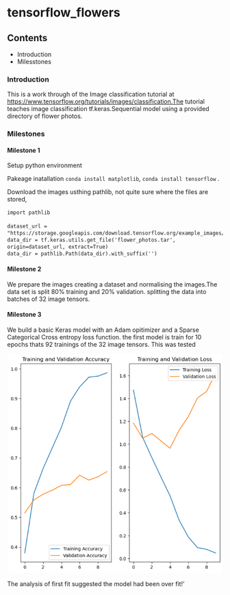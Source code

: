 # tensorflow_flowers

## Contents
* Introduction
* Milesstones
  
### Introduction

This is a work through of the Image classification tutorial at https://www.tensorflow.org/tutorials/images/classification.The tutorial teaches image classification tf.keras.Sequential model using a provided directory of flower photos. 

### Milestones
#### Milestone 1
Setup python environment

Pakeage inatallation ```conda install matplotlib```, ```conda install tensorflow``` .

Download the images usthing pathlib, not quite sure where the files are stored,
```
import pathlib

dataset_url = "https://storage.googleapis.com/download.tensorflow.org/example_images/flower_photos.tgz"
data_dir = tf.keras.utils.get_file('flower_photos.tar', origin=dataset_url, extract=True)
data_dir = pathlib.Path(data_dir).with_suffix('')
```

#### Milestone 2
We prepare the images creating a dataset and normalising the images.The data set is split 80% training and 20% validation. splitting the data into batches  of 32 image tensors. 

#### Milestone 3

We build a basic Keras model with an Adam opitimizer and a Sparse Categorical Cross entropy loss function. the first model is train for 10 epochs thats 92 trainings of the 32 image tensors. This was tested 

![Alt](/snapshot1.png "analysis of first fit")

The analysis of first fit suggested the model had been over fit!'

